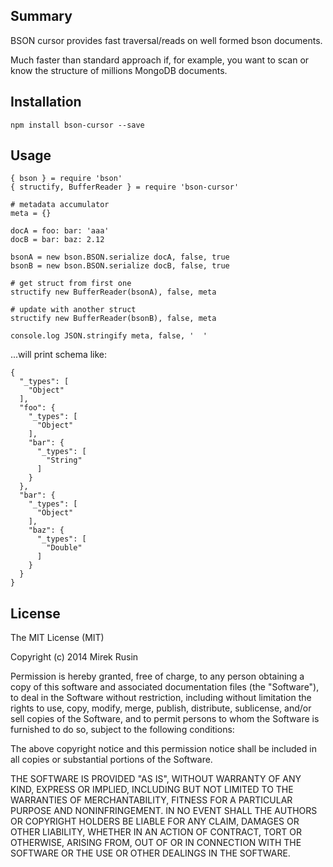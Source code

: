 
## Summary

BSON cursor provides fast traversal/reads on well formed bson documents.

Much faster than standard approach if, for example, you want to scan or know the structure of millions MongoDB documents.

## Installation

    npm install bson-cursor --save

## Usage

    { bson } = require 'bson'
    { structify, BufferReader } = require 'bson-cursor'

    # metadata accumulator
    meta = {}

    docA = foo: bar: 'aaa'
    docB = bar: baz: 2.12

    bsonA = new bson.BSON.serialize docA, false, true
    bsonB = new bson.BSON.serialize docB, false, true

    # get struct from first one
    structify new BufferReader(bsonA), false, meta

    # update with another struct
    structify new BufferReader(bsonB), false, meta

    console.log JSON.stringify meta, false, '  '

...will print schema like:

    {
      "_types": [
        "Object"
      ],
      "foo": {
        "_types": [
          "Object"
        ],
        "bar": {
          "_types": [
            "String"
          ]
        }
      },
      "bar": {
        "_types": [
          "Object"
        ],
        "baz": {
          "_types": [
            "Double"
          ]
        }
      }
    }

## License

The MIT License (MIT)

Copyright (c) 2014 Mirek Rusin

Permission is hereby granted, free of charge, to any person obtaining a copy
of this software and associated documentation files (the "Software"), to deal
in the Software without restriction, including without limitation the rights
to use, copy, modify, merge, publish, distribute, sublicense, and/or sell
copies of the Software, and to permit persons to whom the Software is
furnished to do so, subject to the following conditions:

The above copyright notice and this permission notice shall be included in
all copies or substantial portions of the Software.

THE SOFTWARE IS PROVIDED "AS IS", WITHOUT WARRANTY OF ANY KIND, EXPRESS OR
IMPLIED, INCLUDING BUT NOT LIMITED TO THE WARRANTIES OF MERCHANTABILITY,
FITNESS FOR A PARTICULAR PURPOSE AND NONINFRINGEMENT. IN NO EVENT SHALL THE
AUTHORS OR COPYRIGHT HOLDERS BE LIABLE FOR ANY CLAIM, DAMAGES OR OTHER
LIABILITY, WHETHER IN AN ACTION OF CONTRACT, TORT OR OTHERWISE, ARISING FROM,
OUT OF OR IN CONNECTION WITH THE SOFTWARE OR THE USE OR OTHER DEALINGS IN
THE SOFTWARE.
